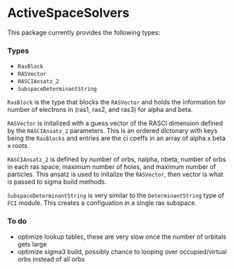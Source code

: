 # ActiveSpaceSolvers

This package currently provides the following types:

### Types
- `RasBlock`
- `RASVector`
- `RASCIAnsatz_2`
- `SubspaceDeterminantString`

`RasBlock` is the type that blocks the `RASVector` and holds the information
for number of electrons in (ras1, ras2, and ras3) for alpha and beta.

`RASVector` is initalized with a guess vector of the RASCI dimension defined 
by the `RASCIAnsatz_2` parameters. This is an ordered dictonary with keys being
the `RasBlocks` and entries are the ci coeffs in an array of alpha x beta x roots.

`RASCIAnsatz_2` is defined by number of orbs, nalpha, nbeta, number of orbs in each ras space,
maximum number of holes, and maximum number of particles.
This ansatz is used to initalize the `RASVector`, then vector is what is passed to 
sigma build methods.

`SubspaceDeterminantString` is very similar to the `DeterminantString` type of `FCI` module.
This creates a configuation in a single ras subspace.

### To do
- optimize lookup tables, these are very slow once the number of orbitals gets large
- optimize sigma3 build, possibly chance to looping over occupied/virtual orbs instead of all orbs
